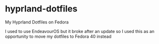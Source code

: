 # hyprland-dotfiles
My Hyprland Dotfiles on Fedora

I used to use EndeavourOS but it broke after an update so I used this as an opportunity to move my dotfiles to Fedora 40 instead
